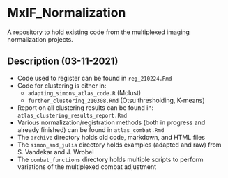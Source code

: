 # MxIF_Normalization

A repository to hold existing code from the multiplexed imaging normalization projects.

## Description (03-11-2021)
- Code used to register can be found in `reg_210224.Rmd`
- Code for clustering is either in:
	- `adapting_simons_atlas_code.R` (Mclust)
	- `further_clustering_210308.Rmd` (Otsu thresholding, K-means)
- Report on all clustering results can be found in: `atlas_clustering_results_report.Rmd`
- Various normalization/registration methods (both in progress and already finished) can be found in `atlas_combat.Rmd`
- The `archive` directory holds old code, markdown, and HTML files
- The `simon_and_julia` directory holds examples (adapted and raw) from S. Vandekar and J. Wrobel
- The `combat_functions` directory holds multiple scripts to perform variations of the multiplexed combat adjustment
